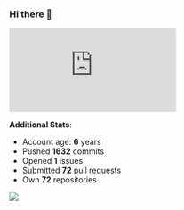 ### Hi there 👋

![Bob's github activity graph](https://d3eqgu1c877dat.cloudfront.net/graph-stats.xml)

**Additional Stats**:
- Account age: **6** years
- Pushed **1632** commits
- Opened **1** issues
- Submitted **72** pull requests
- Own **72** repositories

![](https://komarev.com/ghpvc/?username=BobTheSoftwareDeveloper)
